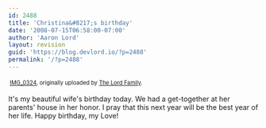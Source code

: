 ```yaml
---
id: 2488
title: 'Christina&#8217;s birthday'
date: '2008-07-15T06:58:00-07:00'
author: 'Aaron Lord'
layout: revision
guid: 'https://blog.devlord.io/?p=2488'
permalink: '/?p=2488'
---
```


<div style="text-align:left;padding:3px;"><a href="http://www.flickr.com/photos/thelordfamily/2670748256/" title="photo sharing"><img src="http://farm4.static.flickr.com/3216/2670748256_38d1f03846.jpg" alt="" /></a><br /><span style="font-size:.8em;margin-top:0;"><a href="http://www.flickr.com/photos/thelordfamily/2670748256/">IMG_0324</a>, originally uploaded by <a href="http://www.flickr.com/people/thelordfamily/">The Lord Family</a>.</span></div><p>It's my beautiful wife's birthday today.  We had a get-together at her parents' house in her honor.  I pray that this next year will be the best year of her life.  Happy birthday, my Love!</p>